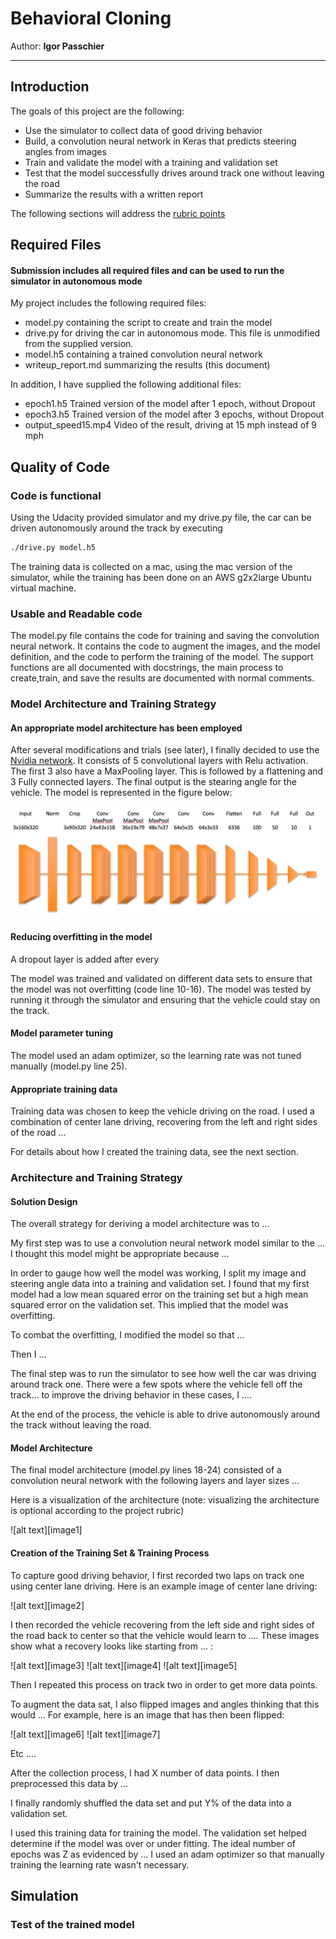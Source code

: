 # Behavioral Cloning 
Author: **Igor Passchier**

---

## Introduction 

The goals of this project are the following:
* Use the simulator to collect data of good driving behavior
* Build, a convolution neural network in Keras that predicts steering angles from images
* Train and validate the model with a training and validation set
* Test that the model successfully drives around track one without leaving the road
* Summarize the results with a written report

The following sections will address the [rubric points](https://review.udacity.com/#!/rubrics/432/view) 

[//]: # (Image References)

[model]: ./pictures/network.png "Model Visualization"
[training1]: ./pictures/training_nodropout.png "Training performance without Dropout"
[training2]: ./pictures/training_withdropout.png "Training performance with Dropout"

## Required Files

#### Submission includes all required files and can be used to run the simulator in autonomous mode

My project includes the following required files:
* model.py containing the script to create and train the model
* drive.py for driving the car in autonomous mode. This file is unmodified from the supplied version.
* model.h5 containing a trained convolution neural network 
* writeup_report.md summarizing the results (this document)

In addition, I have supplied the following additional files:
* epoch1.h5 Trained version of the model after 1 epoch, without Dropout
* epoch3.h5 Trained version of the model after 3 epochs, without Dropout
* output_speed15.mp4 Video of the result, driving at 15 mph instead of 9 mph

## Quality of Code
### Code is functional
Using the Udacity provided simulator and my drive.py file, the car can be driven autonomously around the track by executing 
```sh
./drive.py model.h5
```
The training data is collected on a mac, using the mac version of the simulator, while the training has been done on an AWS g2x2large Ubuntu virtual machine.

### Usable and Readable code

The model.py file contains the code for training and saving the convolution neural network. It contains the code to augment the images, and the model definition, and the code to perform the training of the model. The support functions are all documented with docstrings, the
main process to create,train, and save the results are documented with normal comments.

### Model Architecture and Training Strategy

#### An appropriate model architecture has been employed
After several modifications and trials (see later), I finally decided to use the [Nvidia network](https://devblogs.nvidia.com/parallelforall/deep-learning-self-driving-cars). It consists of 5 convolutional layers with Relu activation. The first 3 also have a MaxPooling layer. This is followed by a flattening and 3 Fully connected layers. The final output is the stearing angle for the vehicle. The model is represented in the figure below:

![Model][model]

#### Reducing overfitting in the model
A dropout layer is added after every 

The model was trained and validated on different data sets to ensure that the model was not overfitting (code line 10-16). The model was tested by running it through the simulator and ensuring that the vehicle could stay on the track.

#### Model parameter tuning

The model used an adam optimizer, so the learning rate was not tuned manually (model.py line 25).

#### Appropriate training data

Training data was chosen to keep the vehicle driving on the road. I used a combination of center lane driving, recovering from the left and right sides of the road ... 

For details about how I created the training data, see the next section. 

### Architecture and Training Strategy

#### Solution Design 

The overall strategy for deriving a model architecture was to ...

My first step was to use a convolution neural network model similar to the ... I thought this model might be appropriate because ...

In order to gauge how well the model was working, I split my image and steering angle data into a training and validation set. I found that my first model had a low mean squared error on the training set but a high mean squared error on the validation set. This implied that the model was overfitting. 

To combat the overfitting, I modified the model so that ...

Then I ... 

The final step was to run the simulator to see how well the car was driving around track one. There were a few spots where the vehicle fell off the track... to improve the driving behavior in these cases, I ....

At the end of the process, the vehicle is able to drive autonomously around the track without leaving the road.

#### Model Architecture

The final model architecture (model.py lines 18-24) consisted of a convolution neural network with the following layers and layer sizes ...

Here is a visualization of the architecture (note: visualizing the architecture is optional according to the project rubric)

![alt text][image1]

#### Creation of the Training Set & Training Process

To capture good driving behavior, I first recorded two laps on track one using center lane driving. Here is an example image of center lane driving:

![alt text][image2]

I then recorded the vehicle recovering from the left side and right sides of the road back to center so that the vehicle would learn to .... These images show what a recovery looks like starting from ... :

![alt text][image3]
![alt text][image4]
![alt text][image5]

Then I repeated this process on track two in order to get more data points.

To augment the data sat, I also flipped images and angles thinking that this would ... For example, here is an image that has then been flipped:

![alt text][image6]
![alt text][image7]

Etc ....

After the collection process, I had X number of data points. I then preprocessed this data by ...


I finally randomly shuffled the data set and put Y% of the data into a validation set. 

I used this training data for training the model. The validation set helped determine if the model was over or under fitting. The ideal number of epochs was Z as evidenced by ... I used an adam optimizer so that manually training the learning rate wasn't necessary.

## Simulation
### Test of the trained model
